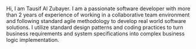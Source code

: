 Hi, I am Tausif Al Zubayer. I am a passionate software developer with more than 2 years of experience of working in a collaborative team environment and following standard agile methodology to develop real world software solutions. I utilize standard design patterns and coding practices to turn business requirements and system specifications into complex business logic implementation.
